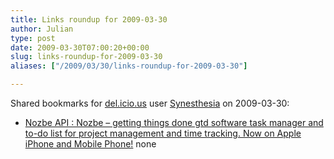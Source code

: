 ```yaml
---
title: Links roundup for 2009-03-30
author: Julian
type: post
date: 2009-03-30T07:00:20+00:00
slug: links-roundup-for-2009-03-30 
aliases: ["/2009/03/30/links-roundup-for-2009-03-30"]

---
```

Shared bookmarks for [del.icio.us][1] user [Synesthesia][2] on 2009-03-30:

  * [Nozbe API : Nozbe &#8211; getting things done gtd software task manager and to-do list for project management and time tracking. Now on Apple iPhone and Mobile Phone!][3] 
    none</li> </ul>

 [1]: https://del.icio.us/
 [2]: https://del.icio.us/synesthesia
 [3]: https://www.nozbe.com/gtd/api